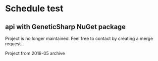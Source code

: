 # Schedule test

## api with GeneticSharp NuGet package

Project is no longer maintained. Feel free to contact by creating a merge request.

Project from 2019-05 archive
